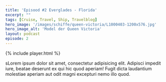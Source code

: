 ```yaml
---
title: 'Episood #2 Everglades - Florida'
excerpt: ""
tags: [Cruise, Travel, Ship, Travelblog]
hero_image: '/images/schiffe/queen-victoria/L1000403-1200x576.jpg'
hero_image_alt: 'Model der Queen Victoria'
layout: podcast
episode: 2
---
```


{% include player.html %}

sLorem ipsum dolor sit amet, consectetur adipisicing elit. Adipisci impedit iure, beatae deserunt ex qui hic quod aperiam! Fugit dicta laudantium molestiae aperiam aut odit magni excepturi nemo illo quod.